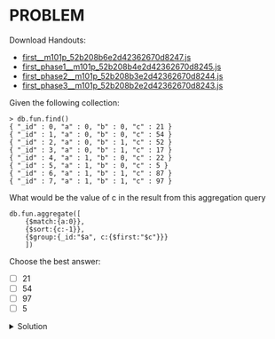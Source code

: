 # PROBLEM

Download Handouts:

- [first__m101p_52b208b6e2d42362670d8247.js](https://university.mongodb.com/static/MongoDB_2018_M101J_August/handouts/first__m101p_52b208b6e2d42362670d8247.js)
- [first_phase1__m101p_52b208b4e2d42362670d8245.js](https://university.mongodb.com/static/MongoDB_2018_M101J_August/handouts/first_phase1__m101p_52b208b4e2d42362670d8245.js)
- [first_phase2__m101p_52b208b3e2d42362670d8244.js](https://university.mongodb.com/static/MongoDB_2018_M101J_August/handouts/first_phase2__m101p_52b208b3e2d42362670d8244.js)
- [first_phase3__m101p_52b208b2e2d42362670d8243.js](https://university.mongodb.com/static/MongoDB_2018_M101J_August/handouts/first_phase3__m101p_52b208b2e2d42362670d8243.js)

Given the following collection:

```
> db.fun.find()
{ "_id" : 0, "a" : 0, "b" : 0, "c" : 21 }
{ "_id" : 1, "a" : 0, "b" : 0, "c" : 54 }
{ "_id" : 2, "a" : 0, "b" : 1, "c" : 52 }
{ "_id" : 3, "a" : 0, "b" : 1, "c" : 17 }
{ "_id" : 4, "a" : 1, "b" : 0, "c" : 22 }
{ "_id" : 5, "a" : 1, "b" : 0, "c" : 5 }
{ "_id" : 6, "a" : 1, "b" : 1, "c" : 87 }
{ "_id" : 7, "a" : 1, "b" : 1, "c" : 97 }
```

What would be the value of c in the result from this aggregation query

```
db.fun.aggregate([
    {$match:{a:0}},
    {$sort:{c:-1}},
    {$group:{_id:"$a", c:{$first:"$c"}}}
	])
```

Choose the best answer:

- [ ] 21
- [ ] 54
- [ ] 97
- [ ] 5

<details>
	<summary>Solution</summary>
	<br>54
</details>